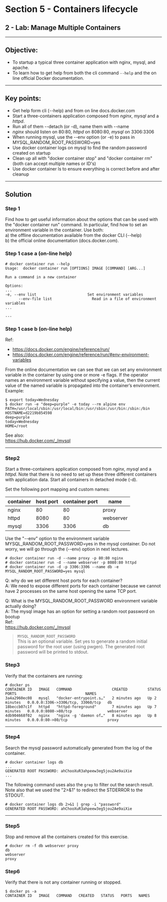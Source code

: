 # Section 5 - Containers lifecycle
## 2 - Lab: Manage Multiple Containers 

---

## Objective:  
 - To startup a typical three container application with nginx, mysql, and apache. 
 - To learn how to get help from both the cli command `--help` and the on line official Docker documentation.

---

## Key points:
 - Get help form cli (--help) and from  on line docs.docker.com
 - Start a three-containers application composed from *nginx*, *mysql* and a *httpd*.
 - Run all of them --detach (or -d), name them with --name
 - *nginx* should listen on 80:80, *httpd* on 8080:80, *mysql* on 3306:3306
 - When running mysql, use the --env option (or -e) to pass in MYSQL_RANDOM_ROOT_PASSWORD=yes
 - Use docker container logs on mysql to find the random password created on startup
 - Clean up all with "docker container stop" and "docker container rm" (both can accept multiple names or ID's)
 - Use docker container ls to ensure everything is correct before and after cleanup

---
## Solution

### Step 1
Find how to get useful information about the options that can be used with the "docker container run" command.
In particular, find how to set an environment variable in the container. 
Use both:  
  a) the offline documentation available from the docker CLI (--help)  
  b) the official online documentation (docs.docker.com).

### Step 1 case a (on-line help)
```terminal
# docker container run --help
Usage:  docker container run [OPTIONS] IMAGE [COMMAND] [ARG...]

Run a command in a new container

Options:
...
-e, --env list                       Set environment variables
      --env-file list                  Read in a file of environment variables
...      
                                       
---
```

### Step 1 case b (on-line help)
Ref:  
 - https://docs.docker.com/engine/reference/run/  
 - https://docs.docker.com/engine/reference/run/#env-environment-variables 

From the online documentation we can see that we can set any environment variable in the container by using one or more -e flags. If the operator names an environment variable without specifying a value, then the current value of the named variable is propagated into the container’s environment.
Example:

```console
$ export today=Wednesday
$ docker run -e "deep=purple" -e today --rm alpine env
PATH=/usr/local/sbin:/usr/local/bin:/usr/sbin:/usr/bin:/sbin:/bin
HOSTNAME=d2219b854598
deep=purple
today=Wednesday
HOME=/root
```

See also:  
https://hub.docker.com/_/mysql

---

### Step2
Start a three-containers application composed from *nginx*, *mysql* and a *httpd*. 
Note that there is no need to set up these three different containers with application data.
Start all containers in detached mode (-d).

Set the following port mapping and custom names:

|container  |host port   |container port| name     |
|-----------|------------|--------------|----------|
|nginx      |80          |80            |proxy     |
|httpd      |8080        |80            |webserver |
|mysql      |3306        |3306          |db        | 
 
Use the "--env" option to the environment variable MYSQL_RANDOM_ROOT_PASSWORD=yes in the mysql container. 
Do not worry, we will go through the (--env) option in next lectures.
```console
# docker container run -d --name proxy -p 80:80 nginx
# docker container run -d --name webserver -p 8080:80 httpd
# docker container run -d -p 3306:3306 --name db -e MYSQL_RANDOM_ROOT_PASSWORD=yes mysql
```
Q: why do we set different host ports for each container?  
A: We need to expose different ports for each container because we cannot have 2 processes on the same host opening the same TCP port.

Q: What is the MYSQL_RANDOM_ROOT_PASSWORD environment variable actually doing?  
A: The mysql image has an option for setting a random root password on bootup  
Ref:  
https://hub.docker.com/_/mysql  
> `MYSQL_RANDOM_ROOT_PASSWORD`    
> This is an optional variable. Set yes to generate a random initial password for the root user (using pwgen). The generated root password will be printed to stdout. 

### Step3 
Verify that the containers are running:  
```console
# docker ps
CONTAINER ID   IMAGE   COMMAND                  CREATED         STATUS         PORTS                               NAMES
3a4a2960ec08   mysql   "docker-entrypoint.s…"   2 minutes ago   Up 2 minutes   0.0.0.0:3306->3306/tcp, 33060/tcp   db
18beccb07c1f   httpd   "httpd-foreground"       7 minutes ago   Up 7 minutes   0.0.0.0:8080->80/tcp                webserver
4db904668f02   nginx   "nginx -g 'daemon of…"   8 minutes ago   Up 8 minutes   0.0.0.0:80->80/tcp                  proxy
```
---

### Step4
Search the mysql password automatically generated from the log of the container. 

```console
# docker container logs db
...
GENERATED ROOT PASSWORD: ahChooXuR3ahpeew3eg5jou2Ae9aiXie
...
```
The following command uses also the `grep` to filter out the search result.  
Note also that we used the "2>&1" to redirect the STDERROR to the STDOUT.  
```console
# docker container logs db 2>&1 | grep -i "password"
GENERATED ROOT PASSWORD: ahChooXuR3ahpeew3eg5jou2Ae9aiXie
```
---
### Step5
Stop and remove all the containers created for this exercise.
```console
# docker rm -f db webserver proxy
db
webserver
proxy
```

### Step6
Verify that there is not any container running or stopped. 
```console
$ docker ps -a
CONTAINER ID   IMAGE   COMMAND   CREATED   STATUS   PORTS   NAMES
```

 
